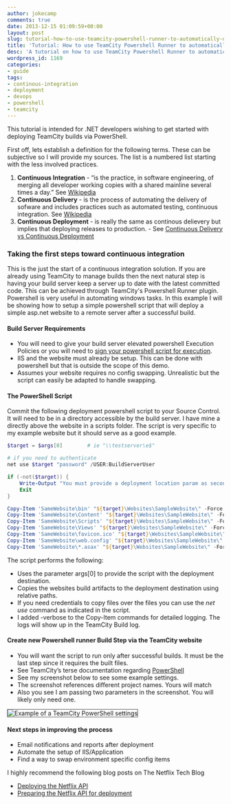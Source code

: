 ```yaml
---
author: jokecamp
comments: true
date: 2013-12-15 01:09:59+00:00
layout: post
slug: tutorial-how-to-use-teamcity-powershell-runner-to-automatically-deploy-website
title: 'Tutorial: How to use TeamCity Powershell Runner to automatically deploy website'
desc: 'A tutorial on how to use TeamCity Powershell Runner to automatically deploy website and taking steps toward continuous integration.'
wordpress_id: 1169
categories:
- guide
tags:
- continous-integration
- deployment
- devops
- powershell
- teamcity
---
```


This tutorial is intended for .NET developers wishing to get started with deploying TeamCity builds via PowerShell.

First off, lets establish a definition for the following terms. These can be subjective so I will provide my sources. The list is a numbered list starting with the less involved practices.

  1. **Continuous Integration** - “is the practice, in software engineering, of merging all developer working copies with a shared mainline several times a day.” See [Wikipedia](http://en.wikipedia.org/wiki/Continuous_Integration)
  2. **Continuous Delivery** - is the process of automating the delivery of sofware and includes practices such as automated testing, continuous integration. See [Wikipedia](http://en.wikipedia.org/wiki/Continuous_delivery)
  3. **Continuous Deployment** - is really the same as continous delievery but implies that deploying releases to production. - See [Continuous Delivery vs Continuous Deployment](http://continuousdelivery.com/2010/08/continuous-delivery-vs-continuous-deployment/)

### Taking the first steps toward continuous integration

This is the just the start of a continuous integration solution. If you are already using TeamCity to manage builds then the next natural step is having your build server keep a server up to date with the latest committed code. This can be achieved through TeamCity's Powershell Runner plugin. Powershell is very useful in automating windows tasks. In this example I will be showing how to setup a simple powershell script that will deploy a simple asp.net website to a remote server after a successful build.

#### Build Server Requirements

  * You will need to give your build server elevated powershell Execution Policies or you will need to [sign your powershell script for execution](http://www.hanselman.com/blog/SigningPowerShellScripts.aspx).
  * IIS and the website must already be setup. This can be done with powershell but that is outside the scope of this demo.
  * Assumes your website requires no config swapping. Unrealistic but the script can easily be adapted to handle swapping.

#### The PowerShell Script

Commit the following deployment powershell script to your Source Control. It will need to be in a directory accessible by the build server. I have mine a directly above the website in a scripts folder. The script is very specific to my example website but it should serve as a good example.

```powershell
$target = $args[0]        # ie "\\testserver\e$"

# if you need to authenticate
net use $target "password" /USER:BuildServerUser

if (-not($target)) {
    Write-Output "You must provide a deployment location param as second item. Exiting!"
    Exit
}

Copy-Item 'SameWebsite\bin' "${target}\Websites\SampleWebsite\" -Force -Recurse
Copy-Item 'SameWebsite\Content' "${target}\Websites\SampleWebsite\" -Force -Recurse
Copy-Item 'SameWebsite\Scripts' "${target}\Websites\SampleWebsite\" -Force -Recurse
Copy-Item 'SameWebsite\Views' "${target}\Websites\SampleWebsite\" -Force -Recurse
Copy-Item 'SameWebsite\favicon.ico' "${target}\Websites\SampleWebsite\" -Force -Recurse
Copy-Item 'SameWebsite\web.config' "${target}\Websites\SampleWebsite\" -Force -Recurse
Copy-Item 'SameWebsite\*.asax' "${target}\Websites\SampleWebsite\" -Force -Recurse
```

The script performs the following:

  * Uses the parameter args[0] to provide the script with the deployment destination.
  * Copies the websites build artifacts to the deployment destination using relative paths.
  * If you need credentials to copy files over the files you can use the _net use_ command as indicated in the script.
  * I added -verbose to the Copy-Item commands for detailed logging. The logs will show up in the TeamCity Build log.

#### Create new Powershell runner Build Step via the TeamCity website

  * You will want the script to run only after successful builds. It must be the last step since it requires the built files.
  * See TeamCity’s terse documentation regarding [PowerShell](http://confluence.jetbrains.com/display/TCD8/PowerShell)
  * See my screenshot below to see some example settings.
  * The screenshot references different project names. Yours will match
  * Also you see I am passing two parameters in the screenshot. You will likely only need one.


<img src="{{ site.url }}/public/teamcitypowershellstep.png" title="Example of a TeamCity PowerShell settings" style=" border:solid 1px #444;"/>

#### Next steps in improving the process

  * Email notifications and reports after deployment
  * Automate the setup of IIS/Application
  * Find a way to swap environment specific config items


I highly recommend the following blog posts on The Netflix Tech Blog

 - [Deploying the Netflix API](http://techblog.netflix.com/2013/08/deploying-netflix-api.html)
 - [Preparing the Netflix API for deployment](http://techblog.netflix.com/2013/11/preparing-netflix-api-for-deployment.html)
